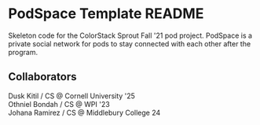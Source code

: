 # PodSpace Template README

Skeleton code for the ColorStack Sprout Fall '21 pod project. PodSpace is a private social network for pods to stay connected with each other after the program.

## Collaborators

Dusk Kitil / CS @ Cornell University '25 <br>
Othniel Bondah / CS @ WPI '23 <br>
Johana Ramirez / CS @ Middlebury College 24
